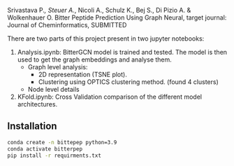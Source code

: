 Srivastava P.*, Steuer A.*, Nicoli A., Schulz K., Bej S., Di Pizio A. & Wolkenhauer O. Bitter Peptide Prediction Using Graph Neural, target journal: Journal of Cheminformatics, SUBMITTED

There are two parts of this project present in two jupyter notebooks:
1. Analysis.ipynb: BitterGCN model is trained and tested. The model is then used to get the graph embeddings and analyse them. 
    - Graph level analysis:
        - 2D representation (TSNE plot). 
        - Clustering using OPTICS clustering method. (found 4 clusters)
    - Node level details   
2. KFold.ipynb: Cross Validation comparison of the different model architectures.


## Installation
```bash
conda create -n bittepep python=3.9
conda activate bitterpep
pip install -r requirments.txt
```

